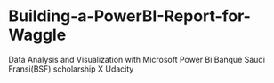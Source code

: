 # Building-a-PowerBI-Report-for-Waggle
Data Analysis and Visualization with Microsoft Power Bi Banque Saudi Fransi(BSF) scholarship X Udacity 
